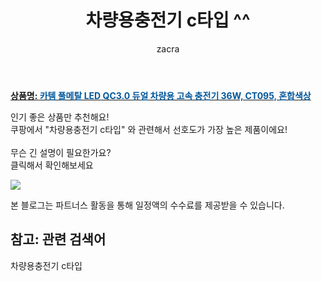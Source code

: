 ﻿---
layout: post
title:  "차량용충전기 c타입 ^^"
author: zacra
categories: [ 아이템 ]
tags: [차량용충전기 c타입]
image: https://static.coupangcdn.com/image/retail/images/2020/06/11/19/2/bd9d73ce-5440-4120-95e0-d66e68a0bfd2.jpg 
description: "쿠팡에서 차량용충전기 c타입 관련 키워드로 가장 고객 선호도가 높은 제품이랍니다."
rating: 4.5
---

<a href="https://link.coupang.com/re/AFFSDP?lptag=AF8407795&pageKey=1711062765&itemId=2912170472&vendorItemId=70900875787&traceid=V0-153-29e3da1bf027d3f3"><b>상품명: <font color='#01579B'>카템 풀메탈 LED QC3.0 듀얼 차량용 고속 충전기 36W, CT095, 혼합색상</font></b></a>

인기 좋은 상품만 추천해요!<br/>
쿠팡에서 "차량용충전기 c타입" 와 관련해서 선호도가 가장 높은 제품이에요!<br/><br/>
무슨 긴 설명이 필요한가요?  
클릭해서 확인해보세요


<a href="https://link.coupang.com/re/AFFSDP?lptag=AF8407795&pageKey=1711062765&itemId=2912170472&vendorItemId=70900875787&traceid=V0-153-29e3da1bf027d3f3"><img src="https://thumbnail8.coupangcdn.com/thumbnails/remote/q89/image/retail/images/2020/06/17/10/3/89a6b1f3-d754-4250-ad4f-e41b9b3ee521.jpg"></a> 

본 블로그는 파트너스 활동을 통해 일정액의 수수료를 제공받을 수 있습니다.

## 참고: 관련 검색어    
차량용충전기 c타입